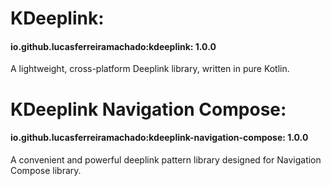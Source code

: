 # KDeeplink:
#### io.github.lucasferreiramachado:kdeeplink: 1.0.0

A lightweight, cross-platform Deeplink library, written in pure Kotlin. 

# KDeeplink Navigation Compose:
#### io.github.lucasferreiramachado:kdeeplink-navigation-compose: 1.0.0

A convenient and powerful deeplink pattern library designed for Navigation Compose library.
